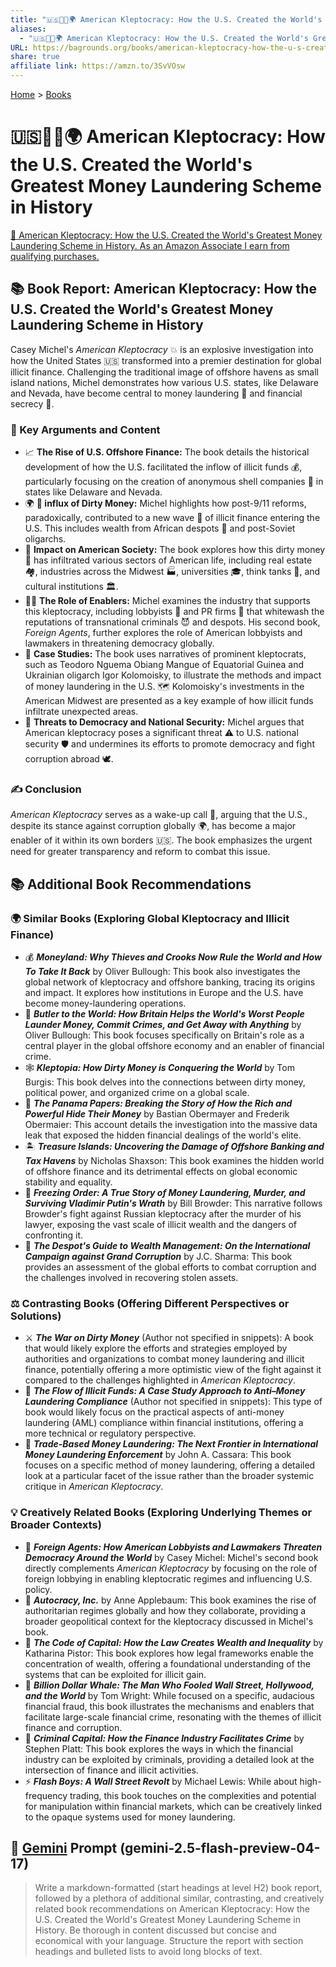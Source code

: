 ```yaml
---
title: "🇺🇸💸🧺🌍 American Kleptocracy: How the U.S. Created the World's Greatest Money Laundering Scheme in History"
aliases:
  - "🇺🇸💸🧺🌍 American Kleptocracy: How the U.S. Created the World's Greatest Money Laundering Scheme in History"
URL: https://bagrounds.org/books/american-kleptocracy-how-the-u-s-created-the-worlds-greatest-money-laundering-scheme-in-history
share: true
affiliate link: https://amzn.to/3SvVOsw
---
```

[Home](../index.md) > [Books](./index.md)  
# 🇺🇸💸🧺🌍 American Kleptocracy: How the U.S. Created the World's Greatest Money Laundering Scheme in History  
[🛒 American Kleptocracy: How the U.S. Created the World's Greatest Money Laundering Scheme in History. As an Amazon Associate I earn from qualifying purchases.](https://amzn.to/3SvVOsw)  
  
## 📚 Book Report: American Kleptocracy: How the U.S. Created the World's Greatest Money Laundering Scheme in History  
  
Casey Michel's *American Kleptocracy* 💥 is an explosive investigation into how the United States 🇺🇸 transformed into a premier destination for global illicit finance. Challenging the traditional image of offshore havens as small island nations, Michel demonstrates how various U.S. states, like Delaware and Nevada, have become central to money laundering 💸 and financial secrecy 🤫.  
  
### 🔑 Key Arguments and Content  
  
* 📈 **The Rise of U.S. Offshore Finance:** The book details the historical development of how the U.S. facilitated the inflow of illicit funds 💰, particularly focusing on the creation of anonymous shell companies 🐚 in states like Delaware and Nevada.  
* 🌍 **🌊 influx of Dirty Money:** Michel highlights how post-9/11 reforms, paradoxically, contributed to a new wave 🌊 of illicit finance entering the U.S. This includes wealth from African despots 👑 and post-Soviet oligarchs.  
* 🌆 **Impact on American Society:** The book explores how this dirty money 🤮 has infiltrated various sectors of American life, including real estate 🏘️, industries across the Midwest 🏭, universities 🎓, think tanks 🧠, and cultural institutions 🏛️.  
* 🧑‍💼 **The Role of Enablers:** Michel examines the industry that supports this kleptocracy, including lobbyists 🤝 and PR firms 📢 that whitewash the reputations of transnational criminals 😈 and despots. His second book, *Foreign Agents*, further explores the role of American lobbyists and lawmakers in threatening democracy globally.  
* 📰 **Case Studies:** The book uses narratives of prominent kleptocrats, such as Teodoro Nguema Obiang Mangue of Equatorial Guinea and Ukrainian oligarch Igor Kolomoisky, to illustrate the methods and impact of money laundering in the U.S. 🗺️ Kolomoisky's investments in the American Midwest are presented as a key example of how illicit funds infiltrate unexpected areas.  
* 🚨 **Threats to Democracy and National Security:** Michel argues that American kleptocracy poses a significant threat ⚠️ to U.S. national security 🛡️ and undermines its efforts to promote democracy and fight corruption abroad 🕊️.  
  
### ✍️ Conclusion  
  
*American Kleptocracy* serves as a wake-up call 🔔, arguing that the U.S., despite its stance against corruption globally 🌍, has become a major enabler of it within its own borders 🇺🇸. The book emphasizes the urgent need for greater transparency and reform to combat this issue.  
  
## 📚 Additional Book Recommendations  
  
### 🌍 Similar Books (Exploring Global Kleptocracy and Illicit Finance)  
  
* 💰 ***Moneyland: Why Thieves and Crooks Now Rule the World and How To Take It Back*** by Oliver Bullough: This book also investigates the global network of kleptocracy and offshore banking, tracing its origins and impact. It explores how institutions in Europe and the U.S. have become money-laundering operations.  
* 🤵 ***Butler to the World: How Britain Helps the World's Worst People Launder Money, Commit Crimes, and Get Away with Anything*** by Oliver Bullough: This book focuses specifically on Britain's role as a central player in the global offshore economy and an enabler of financial crime.  
* 🕸️ ***Kleptopia: How Dirty Money is Conquering the World*** by Tom Burgis: This book delves into the connections between dirty money, political power, and organized crime on a global scale.  
* 📰 ***The Panama Papers: Breaking the Story of How the Rich and Powerful Hide Their Money*** by Bastian Obermayer and Frederik Obermaier: This account details the investigation into the massive data leak that exposed the hidden financial dealings of the world's elite.  
* 🏝️ ***Treasure Islands: Uncovering the Damage of Offshore Banking and Tax Havens*** by Nicholas Shaxson: This book examines the hidden world of offshore finance and its detrimental effects on global economic stability and equality.  
* 🥶 ***Freezing Order: A True Story of Money Laundering, Murder, and Surviving Vladimir Putin's Wrath*** by Bill Browder: This narrative follows Browder's fight against Russian kleptocracy after the murder of his lawyer, exposing the vast scale of illicit wealth and the dangers of confronting it.  
* 📜 ***The Despot's Guide to Wealth Management: On the International Campaign against Grand Corruption*** by J.C. Sharma: This book provides an assessment of the global efforts to combat corruption and the challenges involved in recovering stolen assets.  
  
### ⚖️ Contrasting Books (Offering Different Perspectives or Solutions)  
  
* ⚔️ ***The War on Dirty Money*** (Author not specified in snippets): A book that would likely explore the efforts and strategies employed by authorities and organizations to combat money laundering and illicit finance, potentially offering a more optimistic view of the fight against it compared to the challenges highlighted in *American Kleptocracy*.  
* 🏢 ***The Flow of Illicit Funds: A Case Study Approach to Anti–Money Laundering Compliance*** (Author not specified in snippets): This type of book would likely focus on the practical aspects of anti-money laundering (AML) compliance within financial institutions, offering a more technical or regulatory perspective.  
* 🚢 ***Trade-Based Money Laundering: The Next Frontier in International Money Laundering Enforcement*** by John A. Cassara: This book focuses on a specific method of money laundering, offering a detailed look at a particular facet of the issue rather than the broader systemic critique in *American Kleptocracy*.  
  
### 💡 Creatively Related Books (Exploring Underlying Themes or Broader Contexts)  
  
* 📢 ***Foreign Agents: How American Lobbyists and Lawmakers Threaten Democracy Around the World*** by Casey Michel: Michel's second book directly complements *American Kleptocracy* by focusing on the role of foreign lobbying in enabling kleptocratic regimes and influencing U.S. policy.  
* 👑 ***Autocracy, Inc.*** by Anne Applebaum: This book examines the rise of authoritarian regimes globally and how they collaborate, providing a broader geopolitical context for the kleptocracy discussed in Michel's book.  
* 📜 ***The Code of Capital: How the Law Creates Wealth and Inequality*** by Katharina Pistor: This book explores how legal frameworks enable the concentration of wealth, offering a foundational understanding of the systems that can be exploited for illicit gain.  
* 🐳 ***Billion Dollar Whale: The Man Who Fooled Wall Street, Hollywood, and the World*** by Tom Wright: While focused on a specific, audacious financial fraud, this book illustrates the mechanisms and enablers that facilitate large-scale financial crime, resonating with the themes of illicit finance and corruption.  
* 💸 ***Criminal Capital: How the Finance Industry Facilitates Crime*** by Stephen Platt: This book explores the ways in which the financial industry can be exploited by criminals, providing a detailed look at the intersection of finance and illicit activities.  
* ⚡ ***Flash Boys: A Wall Street Revolt*** by Michael Lewis: While about high-frequency trading, this book touches on the complexities and potential for manipulation within financial markets, which can be creatively linked to the opaque systems used for money laundering.  
  
## 💬 [Gemini](../software/gemini.md) Prompt (gemini-2.5-flash-preview-04-17)  
> Write a markdown-formatted (start headings at level H2) book report, followed by a plethora of additional similar, contrasting, and creatively related book recommendations on American Kleptocracy: How the U.S. Created the World's Greatest Money Laundering Scheme in History. Be thorough in content discussed but concise and economical with your language. Structure the report with section headings and bulleted lists to avoid long blocks of text.